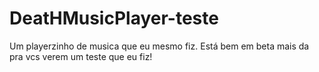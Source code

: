# DeatHMusicPlayer-teste
Um playerzinho de musica que eu mesmo fiz.
Está bem em beta mais da pra vcs verem um teste que eu fiz!
